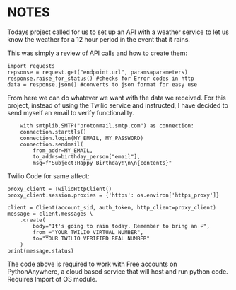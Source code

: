 # NOTES

Todays project called for us to set up an API with a weather service 
to let us know the weather for a 12 hour period in the event that it rains.

This was simply a review of API calls and how to create them:
    
    import requests
    repsonse = request.get("endpoint.url", params=parameters)
    response.raise_for_status() #checks for Error codes in http
    data = response.json() #converts to json format for easy use

From here we can do whatever we want with the data we received.
For this project, instead of using the Twilio service and instructed,
I have decided to send myself an email to verify functionality.

        with smtplib.SMTP("protonmail.smtp.com") as connection:
        connection.starttls()
        connection.login(MY_EMAIL, MY_PASSWORD)
        connection.sendmail(
            from_addr=MY_EMAIL,
            to_addrs=birthday_person["email"],
            msg=f"Subject:Happy Birthday!\n\n{contents}"

Twilio Code for same affect:
    
    proxy_client = TwilioHttpClient()
    proxy_client.session.proxies = {'https': os.environ['https_proxy']}

    client = Client(account_sid, auth_token, http_client=proxy_client)
    message = client.messages \
        .create(
            body="It's going to rain today. Remember to bring an ☔️",
            from_="YOUR TWILIO VIRTUAL NUMBER",
            to="YOUR TWILIO VERIFIED REAL NUMBER"
        )
    print(message.status)

The code above is required to work with Free accounts on PythonAnywhere, a cloud based service
that will host and run python code. Requires Import of OS module.
